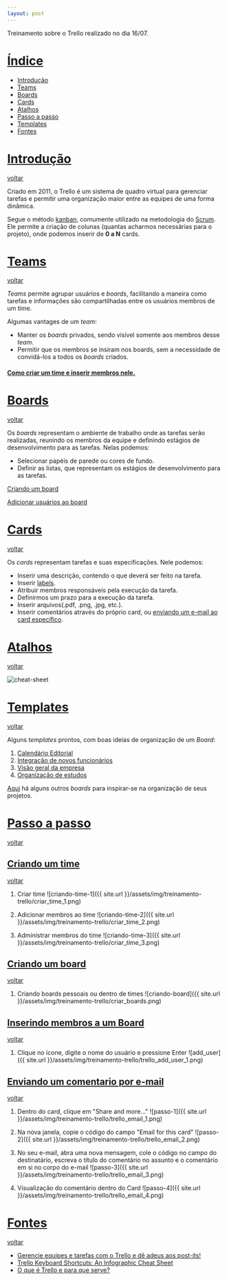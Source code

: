```yaml
---
layout: post
---
```

Treinamento sobre o Trello realizado no dia 16/07.

# [Índice][índice]
* [Introdução][Introdução]
* [Teams][Teams]
* [Boards][Boards]
* [Cards][Cards]
* [Atalhos][Atalhos]
* [Passo a passo][passo-a-passo]
* [Templates][templates]
* [Fontes][Fontes]


# [Introdução][Introdução]
[voltar][Voltar]

Criado em 2011, o Trello é um sistema de quadro virtual para gerenciar tarefas e permitir uma organização maior entre as equipes de uma forma dinâmica.

Segue o método [kanban][kanban], comumente utilizado na metodologia do [Scrum][scrum]. Ele permite a criação de colunas (quantas acharmos necessárias para o projeto),
onde podemos inserir de **0 a N** cards.

# [Teams][Teams]
[voltar][Voltar]

*Teams* permite agrupar usuários e *boards*, facilitando a maneira como tarefas e informações são compartilhadas entre os usuários membros de um time.

Algumas vantages de um *team*:
* Manter os *boards* privados, sendo visível somente aos membros desse *team*.
* Permitir que os membros se insiram nos boards, sem a necessidade de convidá-los a todos os *boards* criados.

#### [Como criar um time e inserir membros nele.][criando-um-time]


# [Boards][Boards]
[voltar][Voltar]

Os *boards* representam o ambiente de trabalho onde as tarefas serão realizadas, reunindo os membros da equipe e definindo estágios de desenvolvimento para as tarefas. Nelas podemos:
* Selecionar papéis de parede ou cores de fundo.
* Definir as listas, que representam os estágios de desenvolvimento para as tarefas.

[Criando um board][criando-um-board]

[Adicionar usuários ao board][inserindo-membros-a-um-board]

# [Cards][Cards]
[voltar][Voltar]

Os *cards* representam tarefas e suas especificações. Nele podemos:
* Inserir uma descrição, contendo o que deverá ser feito na tarefa.
* Inserir [labels][labels-ref].
* Atribuir membros responsáveis pela execução da tarefa.
* Definirmos um prazo para a execução da tarefa.
* Inserir arquivos(.pdf, .png, .jpg, etc.).
* Inserir comentários através do próprio card, ou [enviando um e-mail ao card específico][enviando-um-comentario-por-e-mail].

# [Atalhos][atalhos]
[voltar][Voltar]

![cheat-sheet][cheat-sheet-trello]

# [Templates][templates]
[voltar][Voltar]

Alguns *templates* prontos, com boas ideias de organização de um *Board*:

1. [Calendário Editorial][calendário-editorial]
2. [Integração de novos funcionários][integração-de-novos-funcionários]
3. [Visão geral da empresa][visão-geral-da-empresa]
4. [Organização de estudos][organização-de-estudos]

[Aqui][trello-boards] há alguns outros *boards* para inspirar-se na organização de seus projetos.


# [Passo a passo][passo-a-passo]
[voltar][Voltar]

## [Criando um time][criando-um-time]
[voltar][Teams]

1. Criar time
![criando-time-1]({{ site.url }}/assets/img/treinamento-trello/criar_time_1.png)

2. Adicionar membros ao time
![criando-time-2]({{ site.url }}/assets/img/treinamento-trello/criar_time_2.png)

3. Administrar membros do time
![criando-time-3]({{ site.url }}/assets/img/treinamento-trello/criar_time_3.png)

## [Criando um board][criando-um-board]
[voltar][Boards]
1. Criando boards pessoais ou dentro de times
![criando-board]({{ site.url }}/assets/img/treinamento-trello/criar_boards.png)

## [Inserindo membros a um Board][inserindo-membros-a-um-board]
[voltar][Boards]

1. Clique no ícone, digite o nome do usuário e pressione Enter
![add_user]({{ site.url }}/assets/img/treinamento-trello/trello_add_user_1.png)

## [Enviando um comentario por e-mail][enviando-um-comentario-por-e-mail]
[voltar][Cards]

1. Dentro do card, clique em "Share and more..."
![passo-1]({{ site.url }}/assets/img/treinamento-trello/trello_email_1.png)

2. Na nova janela, copie o código do campo "Email for this card"
![passo-2]({{ site.url }}/assets/img/treinamento-trello/trello_email_2.png)

3. No seu e-mail, abra uma nova mensagem, cole o código no campo do destinatário, escreva o título do comentário no assunto e o comentário em si no corpo do e-mail
![passo-3]({{ site.url }}/assets/img/treinamento-trello/trello_email_3.png)

4. Visualização do comentário dentro do Card
![passo-4]({{ site.url }}/assets/img/treinamento-trello/trello_email_4.png)



# [Fontes][fontes]
[voltar][Voltar]

* [Gerencie equipes e tarefas com o Trello e dê adeus aos post-its!][canaltech]
* [Trello Keyboard Shortcuts: An Infographic Cheat Sheet][cheat-sheet-ref]
* [O que é Trello e para que serve?][daprafazer-ref]

[Índice]: #índice
[Introdução]: #introdução
[Cards]: #cards
[Voltar]: #índice
[Atalhos]: #atalhos
[Fontes]: #fontes
[Templates]: #templates
[passo-a-passo]: #passo-a-passo
[enviando-um-comentario-por-e-mail]: #enviando-um-comentario-por-e-mail
[inserindo-membros-a-um-board]: #inserindo-membros-a-um-board
[criando-um-time]: #criando-um-time
[criando-um-board]: #criando-um-board
[Boards]: #boards
[Teams]: #teams

[kanban]: https://pt.wikipedia.org/wiki/Kanban
[scrum]: http://br.blog.trello.com/scrum-metodologia-agil/
[canaltech]: https://canaltech.com.br/utilitarios/gerencie-equipes-e-tarefas-com-o-trello-e-de-adeus-aos-post-its/
[cheat-sheet-trello]: https://blog.trello.com/hs-fs/hubfs/keyboard-shortcuts-fixedspacing.jpg?t=1531167737235&width=647&name=keyboard-shortcuts-fixedspacing.jpg
[cheat-sheet-ref]: https://blog.trello.com/trello-keyboard-shortcuts-infographic
[daprafazer-ref]: http://www.daparafazer.com.br/trello/
[labels-ref]: https://help.trello.com/article/797-adding-labels-to-cards
[trello-boards]: https://trello.com/inspiration
[calendário-editorial]: https://trello.com/b/cDmI38H8/calend%C3%A1rio-editorial
[integração-de-novos-funcionários]: https://trello.com/b/eB8UlIYS/integra%C3%A7%C3%A3o-de-novos-funcion%C3%A1rios
[visão-geral-da-empresa]: https://trello.com/b/I6QobrfW/visão-geral-da-empresa
[organização-de-estudos]: https://trello.com/b/qjpysH1M/enem